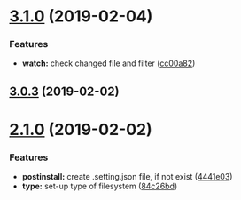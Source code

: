 # [3.1.0](https://github.com/cilly-yllic/collect-json-pieces/compare/3.0.3...v3.1.0) (2019-02-04)


### Features

* **watch:** check changed file and filter ([cc00a82](https://github.com/cilly-yllic/collect-json-pieces/commit/cc00a82))



## [3.0.3](https://github.com/cilly-yllic/collect-json-pieces/compare/2.1.0...3.0.3) (2019-02-02)



# [2.1.0](https://github.com/cilly-yllic/collect-json-pieces/compare/84c26bd...2.1.0) (2019-02-02)


### Features

* **postinstall:** create .setting.json file, if not exist ([4441e03](https://github.com/cilly-yllic/collect-json-pieces/commit/4441e03))
* **type:** set-up type of filesystem ([84c26bd](https://github.com/cilly-yllic/collect-json-pieces/commit/84c26bd))



